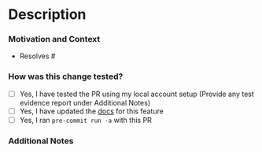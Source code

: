 # Description

<!-- 
🛑 Please open an issue first to discuss any significant work and flesh out details/direction - we would hate for your time to be wasted.
Consult the [CONTRIBUTING](https://github.com/aws-ia/terraform-aws-eks-blueprints/blob/main/CONTRIBUTING.md#contributing-via-pull-requests) guide for submitting pull-requests.

A brief description of the change being made with this pull request.
-->

### Motivation and Context

<!-- What inspired you to submit this pull request? -->
- Resolves #<issue-number>

### How was this change tested?

- [ ] Yes, I have tested the PR using my local account setup (Provide any test evidence report under Additional Notes)
- [ ] Yes, I have updated the [docs](https://github.com/aws-ia/terraform-aws-eks-blueprints/tree/main/docs) for this feature
- [ ] Yes, I ran `pre-commit run -a` with this PR

### Additional Notes

<!-- Anything else we should know when reviewing? -->

